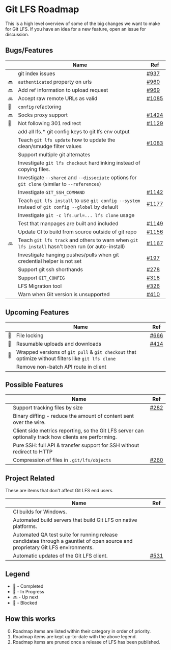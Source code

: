 # Git LFS Roadmap

This is a high level overview of some of the big changes we want to make for
Git LFS. If you have an idea for a new feature, open an issue for discussion.

## Bugs/Features

| | Name | Ref |
| ------ | ---- | --- |
| | git index issues | [#937](https://github.com/github/git-lfs/issues/937) |
| :soon: | `authenticated` property on urls | [#960](https://github.com/github/git-lfs/issues/960) |
| :soon: | Add ref information to upload request | [#969](https://github.com/github/git-lfs/issues/969) |
| :soon: | Accept raw remote URLs as valid | [#1085](https://github.com/github/git-lfs/issues/1085) |
| :construction: | `config` refactoring | |
| :soon: | Socks proxy support | [#1424](https://github.com/github/git-lfs/issues/1424) |
| :no_entry_sign: | Not following 301 redirect | [#1129](https://github.com/github/git-lfs/issues/1129) |
| | add all lfs.\* git config keys to git lfs env output | |
| | Teach `git lfs update` how to update the clean/smudge filter values | [#1083](https://github.com/github/git-lfs/pull/1083) |
| | Support multiple git alternates | |
| | Investigate `git lfs checkout` hardlinking instead of copying files. | |
| | Investigate `--shared` and `--dissociate` options for `git clone` (similar to `--references`) | |
| | Investigate `GIT_SSH_COMMAND` | [#1142](https://github.com/github/git-lfs/issues/1142) | |
| | Teach `git lfs install` to use `git config --system` instead of `git config --global` by default | [#1177](https://github.com/github/git-lfs/pull/1177) |
| | Investigate `git -c lfs.url=... lfs clone` usage | |
| | Test that manpages are built and included | [#1149](https://github.com/github/git-lfs/pull/1149) |
| | Update CI to build from source outside of git repo | [#1156](https://github.com/github/git-lfs/issues/1156#issuecomment-211574343) |
| :soon: | Teach `git lfs track` and others to warn when `git lfs install` hasn't been run (or auto-install) | [#1167](https://github.com/github/git-lfs/issues/1167) |
| | Investigate hanging pushes/pulls when git credential helper is not set | [#197](https://github.com/github/git-lfs/issues/197) |
| | Support git ssh shorthands | [#278](https://github.com/github/git-lfs/issues/278) |
| | Support `GIT_CONFIG` | [#318](https://github.com/github/git-lfs/issues/318) |
| | LFS Migration tool | [#326](https://github.com/github/git-lfs/issues/326) |
| | Warn when Git version is unsupported | [#410](https://github.com/github/git-lfs/issues/410) |

## Upcoming Features

| | Name | Ref |
| ------ | ---- | --- |
| :construction: | File locking | [#666](https://github.com/github/git-lfs/pull/666) |
| :ship: | Resumable uploads and downloads | [#414](https://github.com/github/git-lfs/issues/414) |
| :construction: | Wrapped versions of `git pull` & `git checkout` that optimize without filters like `git lfs clone` | |
| | Remove non-batch API route in client | |

## Possible Features

| | Name | Ref |
| ------ | ---- | --- |
| | Support tracking files by size | [#282](https://github.com/github/git-lfs/issues/282)
| | Binary diffing - reduce the amount of content sent over the wire. | |
| | Client side metrics reporting, so the Git LFS server can optionally track how clients are performing. | |
| | Pure SSH: full API & transfer support for SSH without redirect to HTTP | |
| | Compression of files in `.git/lfs/objects` | [#260](https://github.com/github/git-lfs/issues/260) |

## Project Related

These are items that don't affect Git LFS end users.

| | Name | Ref |
| ------ | ---- | --- |
| | CI builds for Windows. | |
| | Automated build servers that build Git LFS on native platforms. | |
| | Automated QA test suite for running release candidates through a gauntlet of open source and proprietary Git LFS environments. | |
| | Automatic updates of the Git LFS client. | [#531](https://github.com/github/git-lfs/issues/531) |

## Legend

* :ship: - Completed
* :construction: - In Progress
* :soon: - Up next
* :no_entry_sign: - Blocked

## How this works

0. Roadmap items are listed within their category in order of priority.
0. Roadmap items are kept up-to-date with the above legend.
0. Roadmap items are pruned once a release of LFS has been published.
